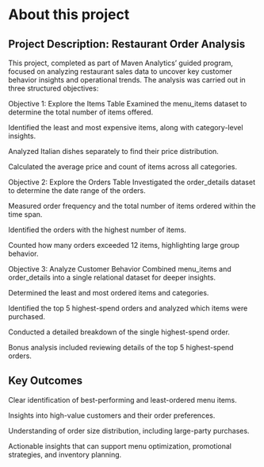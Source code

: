 # About this project
## Project Description: Restaurant Order Analysis
This project, completed as part of Maven Analytics’ guided program, focused on analyzing restaurant sales data to uncover key customer behavior insights and operational trends. The analysis was carried out in three structured objectives:

Objective 1: Explore the Items Table
Examined the menu_items dataset to determine the total number of items offered.

Identified the least and most expensive items, along with category-level insights.

Analyzed Italian dishes separately to find their price distribution.

Calculated the average price and count of items across all categories.

Objective 2: Explore the Orders Table
Investigated the order_details dataset to determine the date range of the orders.

Measured order frequency and the total number of items ordered within the time span.

Identified the orders with the highest number of items.

Counted how many orders exceeded 12 items, highlighting large group behavior.

Objective 3: Analyze Customer Behavior
Combined menu_items and order_details into a single relational dataset for deeper insights.

Determined the least and most ordered items and categories.

Identified the top 5 highest-spend orders and analyzed which items were purchased.

Conducted a detailed breakdown of the single highest-spend order.

Bonus analysis included reviewing details of the top 5 highest-spend orders.

## Key Outcomes
Clear identification of best-performing and least-ordered menu items.

Insights into high-value customers and their order preferences.

Understanding of order size distribution, including large-party purchases.

Actionable insights that can support menu optimization, promotional strategies, and inventory planning.

